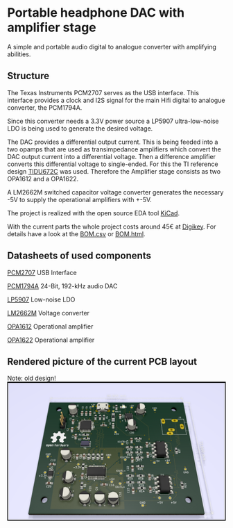 # Portable headphone DAC with amplifier stage

A simple and portable audio digital to analogue converter with amplifying abilities.

## Structure

The Texas Instruments PCM2707 serves as the USB interface. This interface provides a clock and I2S signal for the main Hifi
digital to analogue converter, the PCM1794A.

Since this converter needs a 3.3V power source a LP5907 ultra-low-noise LDO is being used to
generate the desired voltage.

The DAC provides a differential output current. This is being feeded into a two opamps that are used as transimpedance amplifiers which convert the DAC output current into a differential voltage. Then a difference amplifier converts this differential voltage to single-ended. For this the TI reference design [TIDU672C](http://www.ti.com/litv/pdf/tidu672c) was used. Therefore the Amplifier stage consists as two OPA1612 and a OPA1622.

A LM2662M switched capacitor voltage converter generates the necessary -5V to supply the operational amplifiers with +-5V.

The project is realized with the open source EDA tool [KiCad](https://kicad-pcb.org/).

With the current parts the whole project costs around 45€ at [Digikey](https://www.digikey.com/). For details have a look at the [BOM.csv](https://github.com/r4ptor/headphone-DAC-with-amp/blob/master/BOM.csv) or [BOM.html](https://github.com/r4ptor/headphone-DAC-with-amp/blob/master/BOM.html).

## Datasheets of used components
[PCM2707](https://www.ti.com/lit/ds/symlink/pcm2706.pdf) USB Interface

[PCM1794A](http://www.ti.com/lit/ds/symlink/pcm1794a.pdf) 24-Bit, 192-kHz audio DAC

[LP5907](hhttp://www.ti.com/lit/ds/symlink/lp5907.pdf) Low-noise LDO

[LM2662M](http://www.ti.com/lit/ds/symlink/lm2662.pdf) Voltage converter

[OPA1612](http://www.ti.com/lit/ds/symlink/opa1612.pdf) Operational amplifier

[OPA1622](http://www.ti.com/lit/ds/symlink/opa1622.pdf) Operational amplifier

## Rendered picture of the current PCB layout

Note: old design!
![alt text](https://github.com/r4ptor/headphone-DAC-with-amp/blob/master/raytraced.png)


